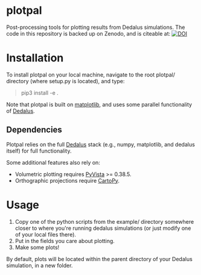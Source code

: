 # plotpal
Post-processing tools for plotting results from Dedalus simulations.
The code in this repository is backed up on Zenodo, and is citeable at: [![DOI](https://zenodo.org/badge/265006663.svg)](https://zenodo.org/badge/latestdoi/265006663)

# Installation
To install plotpal on your local machine, navigate to the root plotpal/ directory (where setup.py is located), and type:

> pip3 install -e .

Note that plotpal is built on [matplotlib](https://matplotlib.org/), and uses some parallel functionality of [Dedalus](https://dedalus-project.org/). 

## Dependencies
Plotpal relies on the full [Dedalus](https://dedalus-project.org/) stack (e.g., numpy, matplotlib, and dedalus itself) for full functionality.

Some additional features also rely on:
* Volumetric plotting requires [PyVista](https://docs.pyvista.org/version/stable/index.html) >= 0.38.5.
* Orthographic projections require [CartoPy](https://scitools.org.uk/cartopy/docs/latest/).

# Usage

1. Copy one of the python scripts from the example/ directory somewhere closer to where you're running dedalus simulations (or just modify one of your local files there).
2. Put in the fields you care about plotting.
3. Make some plots!

By default, plots will be located within the parent directory of your Dedalus simulation, in a new folder.
